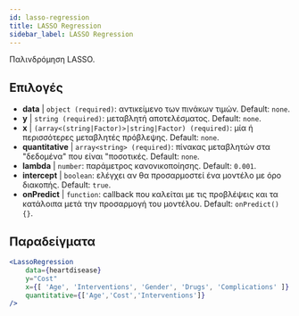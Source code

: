 ```yaml
---
id: lasso-regression
title: LASSO Regression
sidebar_label: LASSO Regression
---
```


Παλινδρόμηση LASSO.

## Επιλογές

* __data__ | `object (required)`: αντικείμενο των πινάκων τιμών. Default: `none`.
* __y__ | `string (required)`: μεταβλητή αποτελέσματος. Default: `none`.
* __x__ | `(array<(string|Factor)>|string|Factor) (required)`: μία ή περισσότερες μεταβλητές πρόβλεψης. Default: `none`.
* __quantitative__ | `array<string> (required)`: πίνακας μεταβλητών στα "δεδομένα" που είναι "ποσοτικές. Default: `none`.
* __lambda__ | `number`: παράμετρος κανονικοποίησης. Default: `0.001`.
* __intercept__ | `boolean`: ελέγχει αν θα προσαρμοστεί ένα μοντέλο με όρο διακοπής. Default: `true`.
* __onPredict__ | `function`: callback που καλείται με τις προβλέψεις και τα κατάλοιπα μετά την προσαρμογή του μοντέλου. Default: `onPredict() {}`.


## Παραδείγματα

```jsx live
<LassoRegression
    data={heartdisease} 
    y="Cost"
    x={[ 'Age', 'Interventions', 'Gender', 'Drugs', 'Complications' ]}
    quantitative={['Age','Cost','Interventions']}
/>
```

